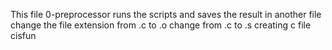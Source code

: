 This file 0-preprocessor runs the scripts and saves the result in another file
change the file extension from .c to .o
change from .c to .s
creating c file cisfun
